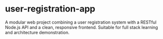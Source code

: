 # user-registration-app
A modular web project combining a user registration system with a RESTful Node.js API and a clean, responsive frontend. Suitable for full stack learning and architecture demonstration.
